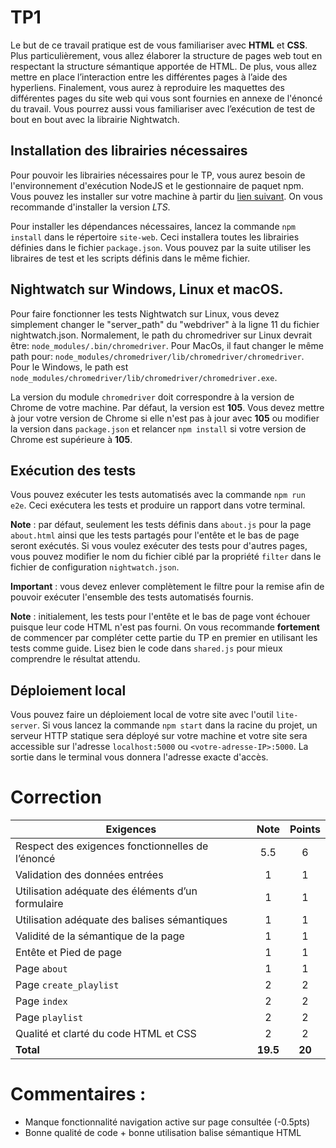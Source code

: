 # TP1

Le but de ce travail pratique est de vous familiariser avec **HTML** et **CSS**. Plus particulièrement, vous allez élaborer la structure de pages web tout en respectant la structure sémantique apportée de HTML. De plus, vous allez mettre en place l’interaction entre les différentes pages à l’aide des hyperliens. Finalement, vous aurez à reproduire les maquettes des différentes pages du site web qui vous sont fournies en annexe de l'énoncé du travail. Vous pourrez aussi vous familiariser avec l’exécution de test de bout en bout avec la librairie Nightwatch.

## Installation des librairies nécessaires

Pour pouvoir les librairies nécessaires pour le TP, vous aurez besoin de l'environnement d'exécution NodeJS et le gestionnaire de paquet npm. Vous pouvez les installer sur votre machine à partir du [lien suivant](https://nodejs.org/en/download/). On vous recommande d'installer la version *LTS*.

Pour installer les dépendances nécessaires, lancez la commande `npm install` dans le répertoire `site-web`. Ceci installera toutes les librairies définies dans le fichier `package.json`. Vous pouvez par la suite utiliser les libraires de test et les scripts définis dans le même fichier.
## Nightwatch sur Windows, Linux et macOS.

Pour faire fonctionner les tests Nightwatch sur Linux, vous devez simplement changer le "server_path" du "webdriver" à la ligne 11 du fichier nightwatch.json. Normalement, le path du chromedriver sur Linux devrait être: `node_modules/.bin/chromedriver`. Pour MacOs, il faut changer le même path pour: `node_modules/chromedriver/lib/chromedriver/chromedriver`. Pour le Windows, le path est `node_modules/chromedriver/lib/chromedriver/chromedriver.exe`.

La version du module `chromedriver` doit correspondre à la version de Chrome de votre machine. Par défaut, la version est **105**. Vous devez mettre à jour votre version de Chrome si elle n'est pas à jour avec **105** ou modifier la version dans `package.json` et relancer `npm install` si votre version de Chrome est supérieure à **105**.

## Exécution des tests

Vous pouvez exécuter les tests automatisés avec la commande `npm run e2e`. Ceci exécutera les tests et produire un rapport dans votre terminal.

**Note** : par défaut, seulement les tests définis dans `about.js` pour la page `about.html` ainsi que les tests partagés pour l'entête et le bas de page seront exécutés. Si vous voulez exécuter des tests pour d'autres pages, vous pouvez modifier le nom du fichier ciblé par la propriété `filter` dans le fichier de configuration `nightwatch.json`. 

**Important** : vous devez enlever complètement le filtre pour la remise afin de pouvoir exécuter l'ensemble des tests automatisés fournis.

**Note** : initialement, les tests pour l'entête et le bas de page vont échouer puisque leur code HTML n'est pas fourni. On vous recommande **fortement** de commencer par compléter cette partie du TP en premier en utilisant les tests comme guide. Lisez bien le code dans `shared.js` pour mieux comprendre le résultat attendu.

## Déploiement local

Vous pouvez faire un déploiement local de votre site avec l'outil `lite-server`. Si vous lancez la commande `npm start` dans la racine du projet, un serveur HTTP statique sera déployé sur votre machine et votre site sera accessible sur l'adresse `localhost:5000` ou `<votre-adresse-IP>:5000`. La sortie dans le terminal vous donnera l'adresse exacte d'accès.

# Correction

| **Exigences**                                     | **Note** | **Points** |
| ------------------------------------------------- | :------: | :--------: |
| Respect des exigences fonctionnelles de l’énoncé  |    5.5     |     6      |
| Validation des données entrées                    |    1     |     1      |
| Utilisation adéquate des éléments d’un formulaire |    1     |     1      |
| Utilisation adéquate des balises sémantiques      |    1     |     1      |
| Validité de la sémantique de la page              |    1     |     1      |
| Entête et Pied de page                            |    1     |     1      |
| Page `about`                                      |    1     |     1      |
| Page `create_playlist`                            |    2     |     2      |
| Page `index`                                      |    2     |     2      |
| Page `playlist`                                   |    2     |     2      |
| Qualité et clarté du code HTML et CSS             |    2     |     2      |
| **Total**                                         | **19.5**    |   **20**   |

# Commentaires :
- Manque fonctionnalité navigation active sur page consultée (-0.5pts)
- Bonne qualité de code + bonne utilisation balise sémantique HTML